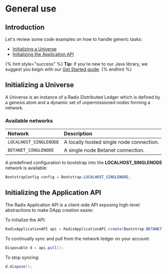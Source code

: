 # General use

## Introduction

Let's review some code examples on how to handle generic tasks:

* [Initializing a Universe](general-use.md#initializing-a-universe)
* [Initializing the Application API](general-use.md#initializing-the-dapp-api)

{% hint style="success" %}
**Tip:** if you're new to our Java library, we suggest you begin with our [Get Started guide](../../guides/getting-started.md).
{% endhint %}

## Initializing a Universe

A Universe is an instance of a Radix Distributed Ledger which is defined by a genesis atom and a dynamic set of unpermissioned nodes forming a network.

### Available networks

| Network | Description |
| :--- | :--- |
| `LOCALHOST_SINGLENODE` | A locally hosted single node connection. |
| `BETANET_SINGLENODE` | A single node Betanet connection. |

A predefined configuration to bootstrap into the **LOCALHOST\_SINGLENODE** network is available:

```java
BootstrapConfig config = Bootstrap.LOCALHOST_SINGLENODE;
```

## Initializing the Application API

The Radix Application API is a client-side API exposing high-level abstractions to make DApp creation easier.

To initialize the API:

```java
RadixApplicationAPI api = RadixApplicationAPI.create(Bootstrap.BETANET, identity);
```

To continually sync and pull from the network ledger on your account:

```java
Disposable d = api.pull();
```

To stop syncing:

```java
d.dispose();
```

